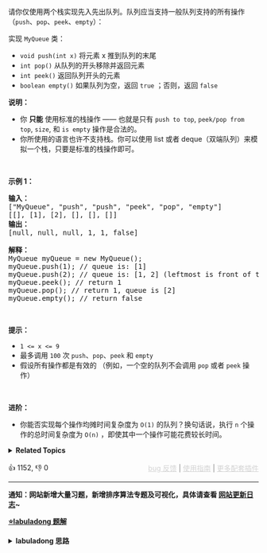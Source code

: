 <p>请你仅使用两个栈实现先入先出队列。队列应当支持一般队列支持的所有操作（<code>push</code>、<code>pop</code>、<code>peek</code>、<code>empty</code>）：</p>

<p>实现 <code>MyQueue</code> 类：</p>

<ul> 
 <li><code>void push(int x)</code> 将元素 x 推到队列的末尾</li> 
 <li><code>int pop()</code> 从队列的开头移除并返回元素</li> 
 <li><code>int peek()</code> 返回队列开头的元素</li> 
 <li><code>boolean empty()</code> 如果队列为空，返回 <code>true</code> ；否则，返回 <code>false</code></li> 
</ul>

<p><strong>说明：</strong></p>

<ul> 
 <li>你 <strong>只能</strong> 使用标准的栈操作 —— 也就是只有&nbsp;<code>push to top</code>,&nbsp;<code>peek/pop from top</code>,&nbsp;<code>size</code>, 和&nbsp;<code>is empty</code>&nbsp;操作是合法的。</li> 
 <li>你所使用的语言也许不支持栈。你可以使用 list 或者 deque（双端队列）来模拟一个栈，只要是标准的栈操作即可。</li> 
</ul>

<p>&nbsp;</p>

<p><strong>示例 1：</strong></p>

<pre>
<strong>输入：</strong>
["MyQueue", "push", "push", "peek", "pop", "empty"]
[[], [1], [2], [], [], []]
<strong>输出：</strong>
[null, null, null, 1, 1, false]

<strong>解释：</strong>
MyQueue myQueue = new MyQueue();
myQueue.push(1); // queue is: [1]
myQueue.push(2); // queue is: [1, 2] (leftmost is front of the queue)
myQueue.peek(); // return 1
myQueue.pop(); // return 1, queue is [2]
myQueue.empty(); // return false
</pre>

<ul> 
</ul>

<p>&nbsp;</p>

<p><strong>提示：</strong></p>

<ul> 
 <li><code>1 &lt;= x &lt;= 9</code></li> 
 <li>最多调用 <code>100</code> 次 <code>push</code>、<code>pop</code>、<code>peek</code> 和 <code>empty</code></li> 
 <li>假设所有操作都是有效的 （例如，一个空的队列不会调用 <code>pop</code> 或者 <code>peek</code> 操作）</li> 
</ul>

<p>&nbsp;</p>

<p><strong>进阶：</strong></p>

<ul> 
 <li>你能否实现每个操作均摊时间复杂度为 <code>O(1)</code> 的队列？换句话说，执行 <code>n</code> 个操作的总时间复杂度为 <code>O(n)</code> ，即使其中一个操作可能花费较长时间。</li> 
</ul>

<details><summary><strong>Related Topics</strong></summary>栈 | 设计 | 队列</details><br>

<div>👍 1152, 👎 0<span style='float: right;'><span style='color: gray;'><a href='https://github.com/labuladong/fucking-algorithm/issues' target='_blank' style='color: lightgray;text-decoration: underline;'>bug 反馈</a> | <a href='https://labuladong.online/algo/fname.html?fname=jb插件简介' target='_blank' style='color: lightgray;text-decoration: underline;'>使用指南</a> | <a href='https://labuladong.online/algo/' target='_blank' style='color: lightgray;text-decoration: underline;'>更多配套插件</a></span></span></div>

<div id="labuladong"><hr>

**通知：网站新增大量习题，新增排序算法专题及可视化，具体请查看 [网站更新日志](https://labuladong.online/algo/changelog/website/)~**



<p><strong><a href="https://labuladong.online/algo/data-structure/stack-queue/" target="_blank">⭐️labuladong 题解</a></strong></p>
<details><summary><strong>labuladong 思路</strong></summary>

<div id="labuladong_solution_zh">

## 基本思路

对于一个正常的的队列，它的 `pop/push` 等方法都是 `O(1)` 的复杂度。如果题目非要让我们用栈的 API 模拟队列的 API 肯定可以做到，但复杂度肯定会高一些。

最简单的一个思路，我们使用两个栈 `s1, s2` 就能实现一个队列的功能。

当调用 `push` 让元素入队时，只要把元素压入 `s1` 即可，时间复杂度 `O(1)`：

![](https://labuladong.online/algo/images/栈队列/3.jpg)

使用 `peek` 或 `pop` 操作队头的元素时，若 `s2` 为空，可以把 `s1` 的所有元素取出再添加进 `s2`，**这时候 `s2` 中元素就是先进先出顺序了**，不过这样移动所有元素的复杂度是 `O(n)`：

![](https://labuladong.online/algo/images/栈队列/4.jpg)

- **详细题解**：
  - [队列实现栈以及栈实现队列](https://labuladong.online/algo/data-structure/stack-queue/)

</div>



<div id="solution">

## 解法代码



<div class="tab-panel"><div class="tab-nav">
<button data-tab-item="cpp" class="tab-nav-button btn " data-tab-group="default" onclick="switchTab(this)">cpp🤖</button>

<button data-tab-item="python" class="tab-nav-button btn " data-tab-group="default" onclick="switchTab(this)">python🤖</button>

<button data-tab-item="java" class="tab-nav-button btn active" data-tab-group="default" onclick="switchTab(this)">java🟢</button>

<button data-tab-item="go" class="tab-nav-button btn " data-tab-group="default" onclick="switchTab(this)">go🤖</button>

<button data-tab-item="javascript" class="tab-nav-button btn " data-tab-group="default" onclick="switchTab(this)">javascript🤖</button>
</div><div class="tab-content">
<div data-tab-item="cpp" class="tab-item " data-tab-group="default"><div class="highlight">

```cpp
// 注意：cpp 代码由 chatGPT🤖 根据我的 java 代码翻译。
// 本代码的正确性已通过力扣验证，如有疑问，可以对照我的 java 代码查看。

#include <stack>

class MyQueue {
private:
    std::stack<int> s1, s2;

public:
    MyQueue() {}

    /**
     * 添加元素到队尾
     */
    void push(int x) {
        s1.push(x);
    }

    /**
     * 删除队头的元素并返回
     */
    int pop() {
        // 先调用 peek 保证 s2 非空
        peek();
        int top = s2.top();
        s2.pop();
        return top;
    }

    /**
     * 返回队头元素
     */
    int peek() {
        if (s2.empty()) {
            // 把 s1 元素压入 s2
            while (!s1.empty()) {
                s2.push(s1.top());
                s1.pop();
            }
        }
        return s2.top();
    }

    /**
     * 判断队列是否为空
     */
    bool empty() {
        return s1.empty() && s2.empty();
    }
};
```

</div></div>

<div data-tab-item="python" class="tab-item " data-tab-group="default"><div class="highlight">

```python
# 注意：python 代码由 chatGPT🤖 根据我的 java 代码翻译。
# 本代码的正确性已通过力扣验证，如有疑问，可以对照我的 java 代码查看。

class MyQueue:

    def __init__(self):
        self.s1 = []
        self.s2 = []

    """
    添加元素到队尾
    """
    def push(self, x: int) -> None:
        self.s1.append(x)

    """
    删除队头的元素并返回
    """
    def pop(self) -> int:
        # 先调用 peek 保证 s2 非空
        self.peek()
        return self.s2.pop()

    """
    返回队头元素
    """
    def peek(self) -> int:
        if not self.s2:
            # 把 s1 元素压入 s2
            while self.s1:
                self.s2.append(self.s1.pop())
        return self.s2[-1]

    """
    判断队列是否为空
    """
    def empty(self) -> bool:
        return not self.s1 and not self.s2
```

</div></div>

<div data-tab-item="java" class="tab-item active" data-tab-group="default"><div class="highlight">

```java
class MyQueue {
    private Stack<Integer> s1, s2;

    public MyQueue() {
        s1 = new Stack<>();
        s2 = new Stack<>();
    }

    
    // 添加元素到队尾
    public void push(int x) {
        s1.push(x);
    }

    // 删除队头元素并返回
    public int pop() {
        // 先调用 peek 保证 s2 非空
        peek();
        return s2.pop();
    }

    // 返回队头元素
    public int peek() {
        if (s2.isEmpty())
            // 把 s1 元素压入 s2
            while (!s1.isEmpty())
                s2.push(s1.pop());
        return s2.peek();
    }

    // 判断队列是否为空
    public boolean empty() {
        return s1.isEmpty() && s2.isEmpty();
    }
}
```

</div></div>

<div data-tab-item="go" class="tab-item " data-tab-group="default"><div class="highlight">

```go
// 注意：go 代码由 chatGPT🤖 根据我的 java 代码翻译。
// 本代码的正确性已通过力扣验证，如有疑问，可以对照我的 java 代码查看。

type MyQueue struct {
    s1, s2 []int
}

func Constructor() MyQueue {
    return MyQueue{
        s1: []int{},
        s2: []int{},
    }
}

/**
 * 添加元素到队尾
 */
func (this *MyQueue) Push(x int) {
    this.s1 = append(this.s1, x)
}

/**
 * 删除队头的元素并返回
 */
func (this *MyQueue) Pop() int {
    // 先调用 peek 保证 s2 非空
    this.Peek()
    lastIndex := len(this.s2) - 1
    element := this.s2[lastIndex]
    this.s2 = this.s2[:lastIndex]
    return element
}

/**
 * 返回队头元素
 */
func (this *MyQueue) Peek() int {
    if len(this.s2) == 0 {
        // 把 s1 元素压入 s2
        for len(this.s1) > 0 {
            last := len(this.s1) - 1
            this.s2 = append(this.s2, this.s1[last])
            this.s1 = this.s1[:last]
        }
    }
    return this.s2[len(this.s2)-1]
}

/**
 * 判断队列是否为空
 */
func (this *MyQueue) Empty() bool {
    return len(this.s1) == 0 && len(this.s2) == 0
}
```

</div></div>

<div data-tab-item="javascript" class="tab-item " data-tab-group="default"><div class="highlight">

```javascript
// 注意：javascript 代码由 chatGPT🤖 根据我的 java 代码翻译。
// 本代码的正确性已通过力扣验证，如有疑问，可以对照我的 java 代码查看。

var MyQueue = function() {
    this.s1 = [];
    this.s2 = [];
};

/**
 * 添加元素到队尾
 */
MyQueue.prototype.push = function(x) {
    this.s1.push(x);
};

/**
 * 删除队头的元素并返回
 */
MyQueue.prototype.pop = function() {
    // 先调用 peek 保证 s2 非空
    this.peek();
    return this.s2.pop();
};

/**
 * 返回队头元素
 */
MyQueue.prototype.peek = function() {
    if (this.s2.length === 0) {
        // 把 s1 元素压入 s2
        while (this.s1.length !== 0) {
            this.s2.push(this.s1.pop());
        }
    }
    return this.s2[this.s2.length - 1];
};

/**
 * 判断队列是否为空
 */
MyQueue.prototype.empty = function() {
    return this.s1.length === 0 && this.s2.length === 0;
};
```

</div></div>
</div></div>

</div>

</details>
</div>



